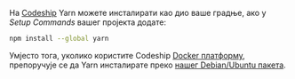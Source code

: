 На [Codeship](https://codeship.com/) Yarn можете инсталирати као дио ваше градње, ако у *Setup Commands* вашег пројекта додате:

```sh
npm install --global yarn
```

Умјесто тога, уколико користите Codeship [Docker платформу](https://pages.codeship.com/docker), препоручује се да Yarn инсталирате преко [нашег Debian/Ubuntu пакета](https://yarnpkg.com/en/docs/install#linux).